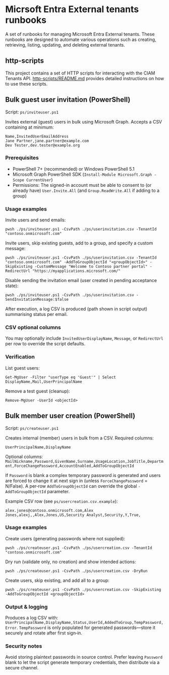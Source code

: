 # Micrsoft Entra External tenants runbooks

A set of runbooks for managing Microsoft Entra External tenants. These runbooks are designed to automate various operations such as creating, retrieving, listing, updating, and deleting external tenants.

## http-scripts
This project contains a set of HTTP scripts for interacting with the CIAM Tenants API. [http-scripts/README.md](http-scripts/README.md) provides detailed instructions on how to use these scripts.

## Bulk guest user invitation (PowerShell)

Script: `ps/inviteuser.ps1`

Invites external (guest) users in bulk using Microsoft Graph. Accepts a CSV containing at minimum:

```
Name,InvitedUserEmailAddress
Jane Partner,jane.partner@example.com
Dev Tester,dev.tester@example.org
```

### Prerequisites
* PowerShell 7+ (recommended) or Windows PowerShell 5.1
* Microsoft Graph PowerShell SDK (`Install-Module Microsoft.Graph -Scope CurrentUser`)
* Permissions: The signed-in account must be able to consent to (or already have) `User.Invite.All` (and `Group.ReadWrite.All` if adding to a group)

### Usage examples
Invite users and send emails:

```
pwsh ./ps/inviteuser.ps1 -CsvPath ./ps/userinvitation.csv -TenantId "contoso.onmicrosoft.com"
```

Invite users, skip existing guests, add to a group, and specify a custom message:

```
pwsh ./ps/inviteuser.ps1 -CsvPath ./ps/userinvitation.csv -TenantId "contoso.onmicrosoft.com" -AddToGroupObjectId "<groupObjectId>" -SkipExisting -CustomMessage "Welcome to Contoso partner portal" -RedirectUrl "https://myapplications.microsoft.com/"
```

Disable sending the invitation email (user created in pending acceptance state):

```
pwsh ./ps/inviteuser.ps1 -CsvPath ./ps/userinvitation.csv -SendInvitationMessage:$false
```

After execution, a log CSV is produced (path shown in script output) summarising status per email.

### CSV optional columns
You may optionally include `InvitedUserDisplayName`, `Message`, or `RedirectUrl` per row to override the script defaults.

### Verification
List guest users:

```
Get-MgUser -Filter "userType eq 'Guest'" | Select DisplayName,Mail,UserPrincipalName
```

Remove a test guest (cleanup):

```
Remove-MgUser -UserId <objectId>
```

## Bulk member user creation (PowerShell)

Script: `ps/createuser.ps1`

Creates internal (member) users in bulk from a CSV. Required columns:

```
UserPrincipalName,DisplayName
```

Optional columns: `MailNickname,Password,GivenName,Surname,UsageLocation,JobTitle,Department,ForceChangePassword,AccountEnabled,AddToGroupObjectId`

If `Password` is blank a complex temporary password is generated and users are forced to change it at next sign in (unless `ForceChangePassword` = N/False). A per‑row `AddToGroupObjectId` can override the global `-AddToGroupObjectId` parameter.

Example CSV row (see `ps/usercreation.csv.example`):

```
alex.jones@contoso.onmicrosoft.com,Alex Jones,alexj,,Alex,Jones,US,Security Analyst,Security,Y,True,
```

### Usage examples
Create users (generating passwords where not supplied):

```
pwsh ./ps/createuser.ps1 -CsvPath ./ps/usercreation.csv -TenantId "contoso.onmicrosoft.com"
```

Dry run (validate only, no creation) and show intended actions:

```
pwsh ./ps/createuser.ps1 -CsvPath ./ps/usercreation.csv -DryRun
```

Create users, skip existing, and add all to a group:

```
pwsh ./ps/createuser.ps1 -CsvPath ./ps/usercreation.csv -SkipExisting -AddToGroupObjectId <groupObjectId>
```

### Output & logging
Produces a log CSV with: `UserPrincipalName,DisplayName,Status,UserId,AddedToGroup,TempPassword,Error`.
`TempPassword` is only populated for generated passwords—store it securely and rotate after first sign‑in.

### Security notes
Avoid storing plaintext passwords in source control. Prefer leaving `Password` blank to let the script generate temporary credentials, then distribute via a secure channel.

